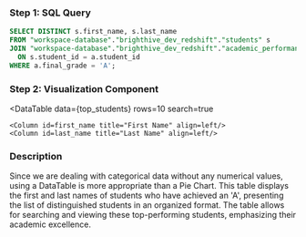 ### Step 1: SQL Query
```sql top_students
SELECT DISTINCT s.first_name, s.last_name
FROM "workspace-database"."brighthive_dev_redshift"."students" s
JOIN "workspace-database"."brighthive_dev_redshift"."academic_performance" a
  ON s.student_id = a.student_id
WHERE a.final_grade = 'A';
```

### Step 2: Visualization Component
<DataTable
    data={top_students}
    rows=10
    search=true
>
    <Column id=first_name title="First Name" align=left/>
    <Column id=last_name title="Last Name" align=left/>
</DataTable>

### Description
Since we are dealing with categorical data without any numerical values, using a DataTable is more appropriate than a Pie Chart. This table displays the first and last names of students who have achieved an 'A', presenting the list of distinguished students in an organized format. The table allows for searching and viewing these top-performing students, emphasizing their academic excellence.